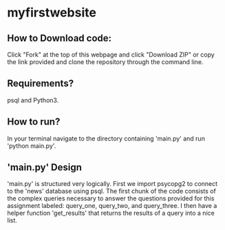 # myfirstwebsite

## How to Download code:

Click "Fork" at the top of this webpage and click "Download ZIP" or copy the link provided and clone the repository through the command line.

## Requirements?
psql and Python3.
 
## How to run?
In your terminal navigate to the directory containing 'main.py' and run 'python main.py'. 

## 'main.py' Design
'main.py' is structured very logically. First we import psycopg2 to connect to the 'news' database using psql. The first chunk of the code consists of the complex queries necessary to answer the questions provided for this assignment labeled: query_one, query_two, and query_three. I then have a helper function 'get_results' that returns the results of a query into a nice list.
